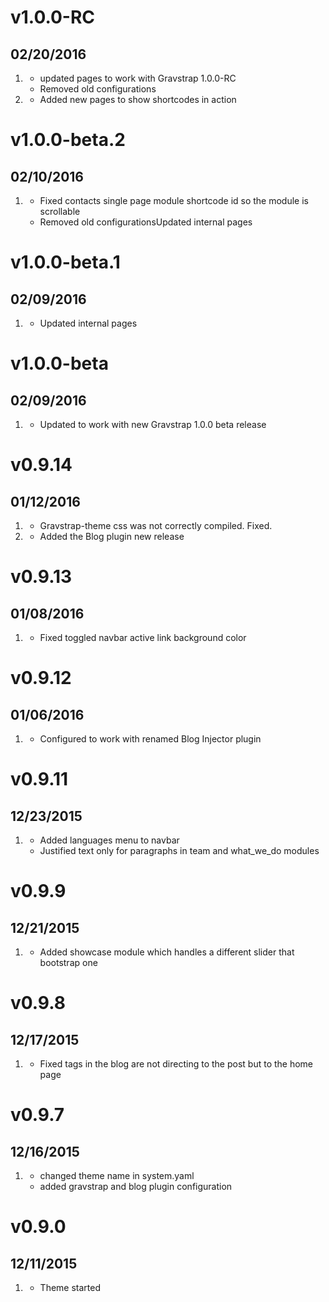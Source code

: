 # v1.0.0-RC
## 02/20/2016

1. [](#improved)
    * updated pages to work with Gravstrap 1.0.0-RC
    * Removed old configurations
2. [](#new)
    * Added new pages to show shortcodes in action

# v1.0.0-beta.2
## 02/10/2016

1. [](#bugfix)
    * Fixed contacts single page module shortcode id so the module is scrollable
    * Removed old configurationsUpdated internal pages

# v1.0.0-beta.1
## 02/09/2016

1. [](#new)
    * Updated internal pages

# v1.0.0-beta
## 02/09/2016

1. [](#new)
    * Updated to work with new Gravstrap 1.0.0 beta release

# v0.9.14
## 01/12/2016

1. [](#bugfix)
    * Gravstrap-theme css was not correctly compiled. Fixed.
2. [](#new)
    * Added the Blog plugin new release 


# v0.9.13
## 01/08/2016

1. [](#bugfix)
    * Fixed toggled navbar active link background color

# v0.9.12
## 01/06/2016

1. [](#improved)
    * Configured to work with renamed Blog Injector plugin

# v0.9.11
## 12/23/2015

1. [](#improved)
    * Added languages menu to navbar
    * Justified text only for paragraphs in team and what_we_do modules

# v0.9.9
## 12/21/2015

1. [](#new)
    * Added showcase module which handles a different slider that bootstrap one

# v0.9.8
## 12/17/2015

1. [](#bugfix)
    * Fixed tags in the blog are not directing to the post but to the home page

# v0.9.7
## 12/16/2015

1. [](#improved)
    * changed theme name in system.yaml
    * added gravstrap and blog plugin configuration

# v0.9.0
## 12/11/2015

1. [](#new)
    * Theme started
